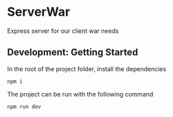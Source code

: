 # ServerWar
Express server for our client war needs

## Development: Getting Started

In the root of the project folder, install the dependencies

```
npm i
```


The project can be run with the following command

```
npm run dev
```
